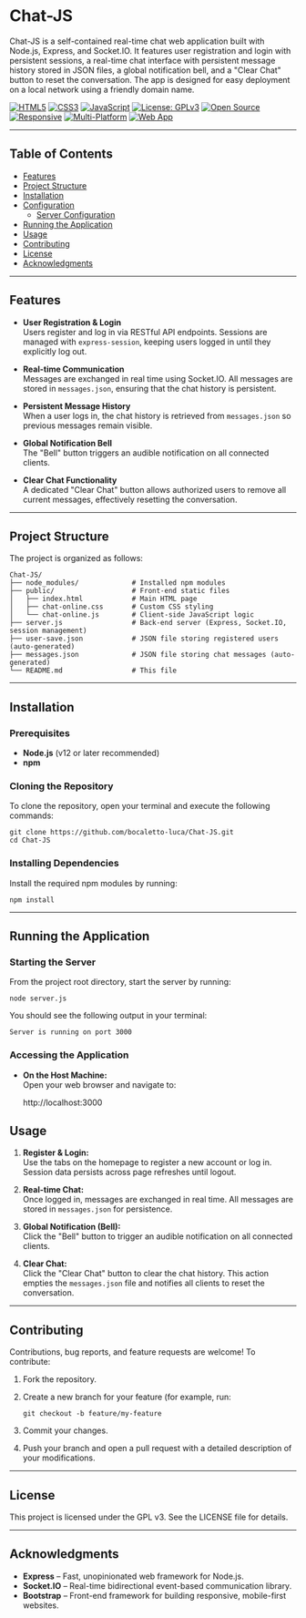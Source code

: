 # Chat-JS

Chat-JS is a self-contained real-time chat web application built with Node.js, Express, and Socket.IO. It features user registration and login with persistent sessions, a real-time chat interface with persistent message history stored in JSON files, a global notification bell, and a "Clear Chat" button to reset the conversation. The app is designed for easy deployment on a local network using a friendly domain name.

[![HTML5](https://img.shields.io/badge/HTML5-E34F26?style=flat-square&logo=html5&logoColor=white)](https://developer.mozilla.org/en-US/docs/Web/Guide/HTML/HTML5)
[![CSS3](https://img.shields.io/badge/CSS3-1572B6?style=flat-square&logo=css3&logoColor=white)](https://developer.mozilla.org/en-US/docs/Web/CSS)
[![JavaScript](https://img.shields.io/badge/JavaScript-F7DF1E?style=flat-square&logo=javascript&logoColor=black)](https://developer.mozilla.org/en-US/docs/Web/JavaScript)
[![License: GPLv3](https://img.shields.io/badge/License-GPLv3-blue?style=flat-square)](LICENSE)
[![Open Source](https://img.shields.io/badge/Open%20Source-Yes-brightgreen?style=flat-square)]()
[![Responsive](https://img.shields.io/badge/Responsive-Yes-blue?style=flat-square)]()
[![Multi-Platform](https://img.shields.io/badge/Multi--Platform-Yes-blueviolet?style=flat-square)]()
[![Web App](https://img.shields.io/badge/Web%20App-Yes-orange?style=flat-square)]()

---

## Table of Contents

- [Features](#features)
- [Project Structure](#project-structure)
- [Installation](#installation)
- [Configuration](#configuration)
  - [Server Configuration](#server-configuration)
- [Running the Application](#running-the-application)
- [Usage](#usage)
- [Contributing](#contributing)
- [License](#license)
- [Acknowledgments](#acknowledgments)

---

## Features

- **User Registration & Login**  
  Users register and log in via RESTful API endpoints. Sessions are managed with `express-session`, keeping users logged in until they explicitly log out.

- **Real-time Communication**  
  Messages are exchanged in real time using Socket.IO. All messages are stored in `messages.json`, ensuring that the chat history is persistent.

- **Persistent Message History**  
  When a user logs in, the chat history is retrieved from `messages.json` so previous messages remain visible.

- **Global Notification Bell**  
  The "Bell" button triggers an audible notification on all connected clients.

- **Clear Chat Functionality**  
  A dedicated "Clear Chat" button allows authorized users to remove all current messages, effectively resetting the conversation.

---

## Project Structure

The project is organized as follows:

    Chat-JS/
    ├── node_modules/             # Installed npm modules
    ├── public/                   # Front-end static files
    │   ├── index.html            # Main HTML page
    │   ├── chat-online.css       # Custom CSS styling
    │   └── chat-online.js        # Client-side JavaScript logic
    ├── server.js                 # Back-end server (Express, Socket.IO, session management)
    ├── user-save.json            # JSON file storing registered users (auto-generated)
    ├── messages.json             # JSON file storing chat messages (auto-generated)
    └── README.md                 # This file

---

## Installation

### Prerequisites

- **Node.js** (v12 or later recommended)
- **npm**

### Cloning the Repository

To clone the repository, open your terminal and execute the following commands:

    git clone https://github.com/bocaletto-luca/Chat-JS.git
    cd Chat-JS

### Installing Dependencies

Install the required npm modules by running:

    npm install

---

## Running the Application

### Starting the Server

From the project root directory, start the server by running:

    node server.js

You should see the following output in your terminal:

    Server is running on port 3000

### Accessing the Application

- **On the Host Machine:**  
  Open your web browser and navigate to:

    http://localhost:3000

## Usage

1. **Register & Login:**  
   Use the tabs on the homepage to register a new account or log in. Session data persists across page refreshes until logout.

2. **Real-time Chat:**  
   Once logged in, messages are exchanged in real time. All messages are stored in `messages.json` for persistence.

3. **Global Notification (Bell):**  
   Click the "Bell" button to trigger an audible notification on all connected clients.

4. **Clear Chat:**  
   Click the "Clear Chat" button to clear the chat history. This action empties the `messages.json` file and notifies all clients to reset the conversation.

---

## Contributing

Contributions, bug reports, and feature requests are welcome! To contribute:

1. Fork the repository.
2. Create a new branch for your feature (for example, run:  
   
       git checkout -b feature/my-feature
       
3. Commit your changes.
4. Push your branch and open a pull request with a detailed description of your modifications.

---

## License

This project is licensed under the GPL v3. See the LICENSE file for details.

---

## Acknowledgments

- **Express** – Fast, unopinionated web framework for Node.js.
- **Socket.IO** – Real-time bidirectional event-based communication library.
- **Bootstrap** – Front-end framework for building responsive, mobile-first websites.
